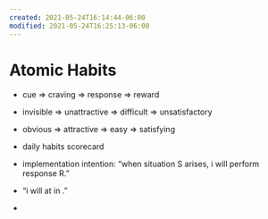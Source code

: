 ```yaml
---
created: 2021-05-24T16:14:44-06:00
modified: 2021-05-24T16:25:13-06:00
---
```


# Atomic Habits

- cue => craving => response => reward
- invisible => unattractive => difficult => unsatisfactory 
- obvious => attractive => easy => satisfying

- daily habits scorecard

- implementation intention: “when situation S arises, i will perform response R.” 
- “i will <behaviour> at <time> in <location>.”
-